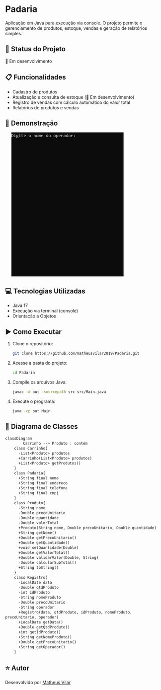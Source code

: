 # Padaria
Aplicação em Java para execução via console. O projeto permite o gerenciamento de produtos, estoque, vendas e geração de relatórios simples.

## 🚧 Status do Projeto
🚧 Em desenvolvimento

## 📋 Funcionalidades
- Cadastro de produtos  
- Atualização e consulta de estoque  (🚧 Em desenvolvimento)
- Registro de vendas com cálculo automático do valor total  
- Relatórios de produtos e vendas  

## 🧪 Demonstração
&nbsp;&nbsp;&nbsp;&nbsp;
![Demonstração](assets/demo.gif)

## 💻 Tecnologias Utilizadas
- Java 17
- Execução via terminal (console)
- Orientação a Objetos

## ▶️ Como Executar
1. Clone o repositório:
   ```bash
   git clone https://github.com/matheusvilar2019/Padaria.git
   ```
2. Acesse a pasta do projeto:
   ```bash
   cd Padaria
   ```
3. Compile os arquivos Java:
   ```bash
   javac -d out -sourcepath src src/Main.java
   ```
4. Execute o programa:
   ```bash
   java -cp out Main
   ```

## 🧩 Diagrama de Classes
```mermaid
classDiagram
        Carrinho --> Produto : contém
    class Carrinho{
      -List<Produto> produtos
      +Carrinho(List<Produto> produtos)
      +List<Produto> getProdutos()
    }    
    class Padaria{
      +String final nome
      +String final endereco
      +String final telefone
      +String final cnpj
    }    
    class Produto{
      -String nome
      -Double precoUnitario
      -Double quantidade
      -Double valorTotal
      +Produto(String nome, Double precoUnitario, Double quantidade)
      +String getNome()
      +Double getPrecoUnitario()
      +Double getQuantidade()
      +void setQuantidade(Double)
      +Double getValorTotal()
      +Double validarValor(Double, String)
      -Double calcularSubTotal()
      +String toString()
    }
    class Registro{
      -LocalDate data
      -Double qtdProduto
      -int idProduto
      -String nomeProduto
      -Double precoUnitario
      -String operador
      +Registro(data, qtdProduto, idProduto, nomeProduto, precoUnitario, operador)
      +LocalDate getData()
      +Double getQtdProduto()
      +int getIdProduto()
      +String getNomeProduto()
      +Double getPrecoUnitario()
      +String getOperador()
    }
```
   
## ⭐ Autor
Desenvolvido por [Matheus Vilar](https://github.com/matheusvilar2019)
